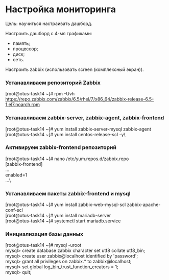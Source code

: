 # Настройка мониторинга
Цель: научиться настраивать дашборд.

Настроить дашборд с 4-мя графиками:
- память;
- процессор;
- диск;
- сеть.

Настроить zabbix (использовать screen (комплексный экран)).

### Устанавливаем репозиторий Zabbix
[root@otus-task14 ~]# rpm -Uvh https://repo.zabbix.com/zabbix/6.5/rhel/7/x86_64/zabbix-release-6.5-1.el7.noarch.rpm
### Устанавливаем zabbix-server, zabbix-agent, zabbix-frontend
[root@otus-task14 ~]# yum install zabbix-server-mysql zabbix-agent\
[root@otus-task14 ~]# yum install centos-release-scl -y\
### Активируем zabbix-frontend репозиторий
[root@otus-task14 ~]# nano /etc/yum.repos.d/zabbix.repo\
[zabbix-frontend]\
...\
enabled=1\
...\
### Устанавливаем пакеты zabbix-frontend и mysql
[root@otus-task14 ~]# yum install zabbix-web-mysql-scl zabbix-apache-conf-scl\
[root@otus-task14 ~]# yum install mariadb-server\
[root@otus-task14 ~]# systemctl start mariadb.service
### Инициализация базы данных
[root@otus-task14 ~]# mysql -uroot\
mysql> create database zabbix character set utf8 collate utf8_bin;\
mysql> create user zabbix@localhost identified by 'password';\
mysql> grant all privileges on zabbix.* to zabbix@localhost;\
mysql> set global log_bin_trust_function_creators = 1;\
mysql> quit;
